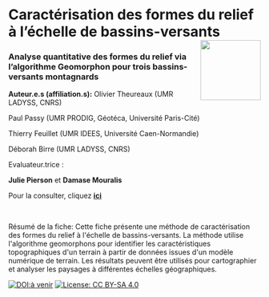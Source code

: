 # Caractérisation des formes du relief à l’échelle de bassins-versants [<img src="https://rzine.fr/img/Rzine_logo.png"  align="right" width="120"/>](http://rzine.fr/)
### Analyse quantitative des formes du relief via l’algorithme Geomorphon pour trois bassins-versants montagnards
**Auteur.e.s (affiliation.s):**
 Olivier Theureaux (UMR LADYSS, CNRS)

Paul Passy (UMR PRODIG, Géotéca, Université Paris-Cité)

Thierry Feuillet (UMR IDEES, Université Caen-Normandie)

Déborah Birre (UMR LADYSS, CNRS) 
<br/>  

Evaluateur.trice :

**Julie Pierson** et **Damase Mouralis**


Pour la consulter, cliquez [**ici**](https://rzine-reviews.github.io/fiche_rzine_geomorphon/)

<br/>  

Résumé de la fiche: Cette fiche présente une méthode de caractérisation des formes du relief à l'échelle de bassins-versants. La méthode utilise l'algorithme geomorphons pour identifier les caractéristiques topographiques d'un terrain à partir de données issues d'un modèle numérique de terrain. Les résultats peuvent être utilisés pour cartographier et analyser les paysages à différentes échelles géographiques.




[![DOI:à venir](https://zenodo.org/badge/DOI/10.48645/xxxx-xxxx.svg)](https://doi.org/10.48645/xxxx-xxxx)
[![License: CC BY-SA 4.0](https://img.shields.io/badge/License-CC%20BY--SA%204.0-lightgrey.svg)](http://creativecommons.org/licenses/by-sa/4.0/)

